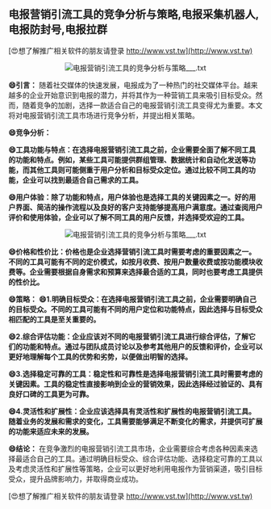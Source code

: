 ## **电报营销引流工具的竞争分析与策略,电报采集机器人,电报防封号,电报拉群**

[😍想了解推广相关软件的朋友请登录 http://www.vst.tw](http://www.vst.tw)

 <center><img src="https://vst.tw/MP4/tuiguang/png/8.png" alt="电报营销引流工具的竞争分析与策略___.txt"></center>

**😄引言：**
随着社交媒体的快速发展，电报成为了一种热门的社交媒体平台。越来越多的企业开始意识到电报的潜力，并将其作为一种营销工具来吸引目标受众。然而，随着竞争的加剧，选择一款适合自己的电报营销引流工具变得尤为重要。本文将对电报营销引流工具市场进行竞争分析，并提出相关策略。

**😄竞争分析：**

**😄工具功能与特点：在选择电报营销引流工具之前，企业需要全面了解不同工具的功能和特点。例如，某些工具可能提供群组管理、数据统计和自动化发送等功能，而其他工具则可能侧重于用户分析和目标受众定位。通过比较不同工具的功能，企业可以找到最适合自己需求的工具。**

**😄用户体验：除了功能和特点，用户体验也是选择工具的关键因素之一。好的用户界面、简洁的操作流程以及良好的客户支持能够提高用户满意度。通过查阅用户评价和使用体验，企业可以了解不同工具的用户反馈，并选择受欢迎的工具。**

 <center><img src="https://vst.tw/MP4/tuiguang/png/6.png" alt="电报营销引流工具的竞争分析与策略___.txt"></center>

**😄价格和性价比：价格也是企业选择营销引流工具时需要考虑的重要因素之一。不同的工具可能有不同的定价模式，如按月收费、按用户数量收费或按功能模块收费等。企业需要根据自身需求和预算来选择最合适的工具，同时也要考虑工具提供的性价比。**

**😄策略：**
**😄1.明确目标受众：在选择电报营销引流工具之前，企业需要明确自己的目标受众。不同的工具可能有不同的用户定位和功能特点，因此选择与目标受众相匹配的工具是至关重要的。**

**😄2.综合评估功能：企业应该对不同的电报营销引流工具进行综合评估，了解它们的功能和特点。通过与团队成员讨论以及参考其他用户的反馈和评价，企业可以更好地理解每个工具的优势和劣势，以便做出明智的选择。**

**😄3.选择稳定可靠的工具：稳定性和可靠性是选择电报营销引流工具时需要考虑的关键因素。工具的稳定性直接影响到企业的营销效果，因此选择经过验证的、具有良好口碑的工具更为可靠。**

**😄4.灵活性和扩展性：企业应该选择具有灵活性和扩展性的电报营销引流工具。随着业务的发展和需求的变化，工具需要能够满足不断变化的需求，并提供可扩展的功能来适应未来的发展。**

**😄结论：**
在竞争激烈的电报营销引流工具市场，企业需要综合考虑各种因素来选择最适合自己的工具。通过明确目标受众、综合评估功能、选择稳定可靠的工具以及考虑灵活性和扩展性等策略，企业可以更好地利用电报作为营销渠道，吸引目标受众，提升品牌影响力，并取得商业成功。

[😍想了解推广相关软件的朋友请登录 http://www.vst.tw](http://www.vst.tw)



